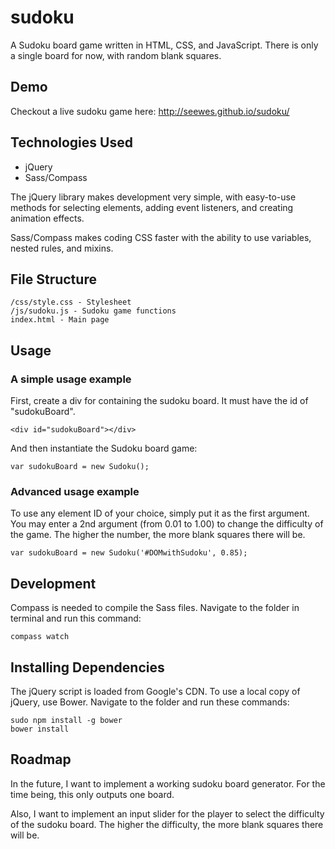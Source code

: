 # sudoku

A Sudoku board game written in HTML, CSS, and JavaScript. There is only a single board for now, with random blank squares.

## Demo

Checkout a live sudoku game here: http://seewes.github.io/sudoku/

## Technologies Used

+ jQuery
+ Sass/Compass

The jQuery library makes development very simple, with easy-to-use methods for selecting elements, adding event listeners, and creating animation effects.

Sass/Compass makes coding CSS faster with the ability to use variables, nested rules, and mixins.

## File Structure

    /css/style.css - Stylesheet
    /js/sudoku.js - Sudoku game functions
    index.html - Main page

## Usage

### A simple usage example

First, create a div for containing the sudoku board. It must have the id of "sudokuBoard".

    <div id="sudokuBoard"></div>

And then instantiate the Sudoku board game:

    var sudokuBoard = new Sudoku();

### Advanced usage example

To use any element ID of your choice, simply put it as the first argument. You may enter a 2nd argument (from 0.01 to 1.00) to change the difficulty of the game. The higher the number, the more blank squares there will be.

    var sudokuBoard = new Sudoku('#DOMwithSudoku', 0.85);

## Development

Compass is needed to compile the Sass files. Navigate to the folder in terminal and run this command:

    compass watch

## Installing Dependencies

The jQuery script is loaded from Google's CDN. To use a local copy of jQuery, use Bower. Navigate to the folder and run these commands:

    sudo npm install -g bower
    bower install

## Roadmap

In the future, I want to implement a working sudoku board generator. For the time being, this only outputs one board.

Also, I want to implement an input slider for the player to select the difficulty of the sudoku board. The higher the difficulty, the more blank squares there will be.
